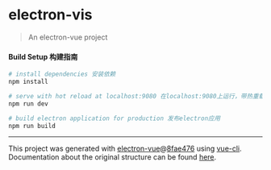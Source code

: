 # electron-vis

> An electron-vue project

#### Build Setup 构建指南

``` bash
# install dependencies 安装依赖
npm install

# serve with hot reload at localhost:9080 在localhost:9080上运行，带热重载
npm run dev

# build electron application for production 发布electron应用
npm run build


```

---

This project was generated with [electron-vue](https://github.com/SimulatedGREG/electron-vue)@[8fae476](https://github.com/SimulatedGREG/electron-vue/tree/8fae4763e9d225d3691b627e83b9e09b56f6c935) using [vue-cli](https://github.com/vuejs/vue-cli). Documentation about the original structure can be found [here](https://simulatedgreg.gitbooks.io/electron-vue/content/index.html).

